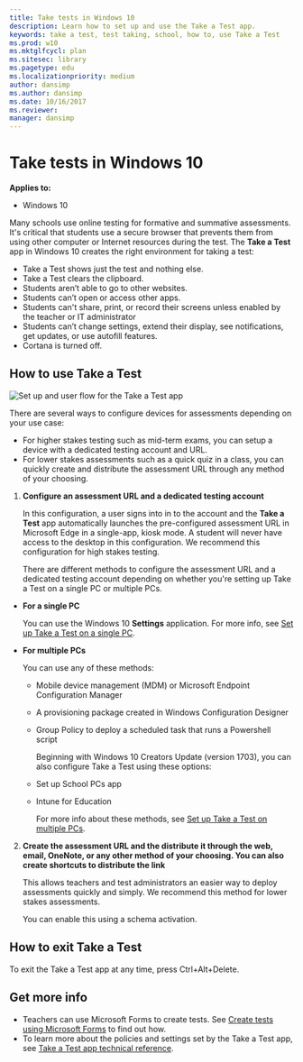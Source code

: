 ```yaml
---
title: Take tests in Windows 10
description: Learn how to set up and use the Take a Test app.
keywords: take a test, test taking, school, how to, use Take a Test
ms.prod: w10
ms.mktglfcycl: plan
ms.sitesec: library
ms.pagetype: edu
ms.localizationpriority: medium
author: dansimp
ms.author: dansimp
ms.date: 10/16/2017
ms.reviewer: 
manager: dansimp
---
```


# Take tests in Windows 10
**Applies to:**

-   Windows 10   


Many schools use online testing for formative and summative assessments. It's critical that students use a secure browser that prevents them from using other computer or Internet resources during the test. The **Take a Test** app in Windows 10 creates the right environment for taking a test:

- Take a Test shows just the test and nothing else.
- Take a Test clears the clipboard.
- Students aren’t able to go to other websites.
- Students can’t open or access other apps.
- Students can't share, print, or record their screens unless enabled by the teacher or IT administrator
- Students can’t change settings, extend their display, see notifications, get updates, or use autofill features.
- Cortana is turned off.

## How to use Take a Test

![Set up and user flow for the Take a Test app](images/take_a_test_flow_dark.png)

There are several ways to configure devices for assessments depending on your use case:

- For higher stakes testing such as mid-term exams, you can setup a device with a dedicated testing account and URL. 
- For lower stakes assessments such as a quick quiz in a class, you can quickly create and distribute the assessment URL through any method of your choosing.

1. **Configure an assessment URL and a dedicated testing account**

    In this configuration, a user signs into in to the account and the **Take a Test** app automatically launches the pre-configured assessment URL in Microsoft Edge in a single-app, kiosk mode. A student will never have access to the desktop in this configuration. We recommend this configuration for high stakes testing.

    There are different methods to configure the assessment URL and a dedicated testing account depending on whether you're setting up Take a Test on a single PC or multiple PCs.

  - **For a single PC**
        
      You can use the Windows 10 **Settings** application. For more info, see [Set up Take a Test on a single PC](take-a-test-single-pc.md).

  - **For multiple PCs**
    
      You can use any of these methods:
    - Mobile device management (MDM) or Microsoft Endpoint Configuration Manager
    - A provisioning package created in Windows Configuration Designer
    - Group Policy to deploy a scheduled task that runs a Powershell script

      Beginning with Windows 10 Creators Update (version 1703), you can also configure Take a Test using these options:
    - Set up School PCs app
    - Intune for Education

      For more info about these methods, see [Set up Take a Test on multiple PCs](take-a-test-multiple-pcs.md).

2. **Create the assessment URL and the distribute it through the web, email, OneNote, or any other method of your choosing. You can also create shortcuts to distribute the link**

    This allows teachers and test administrators an easier way to deploy assessments quickly and simply. We recommend this method for lower stakes assessments.

    You can enable this using a schema activation.


## How to exit Take a Test
To exit the Take a Test app at any time, press Ctrl+Alt+Delete.


## Get more info
- Teachers can use Microsoft Forms to create tests. See [Create tests using Microsoft Forms](https://support.microsoft.com/help/4000711/windows-10-create-tests-using-microsoft-forms) to find out how.
- To learn more about the policies and settings set by the Take a Test app, see [Take a Test app technical reference](take-a-test-app-technical.md).
